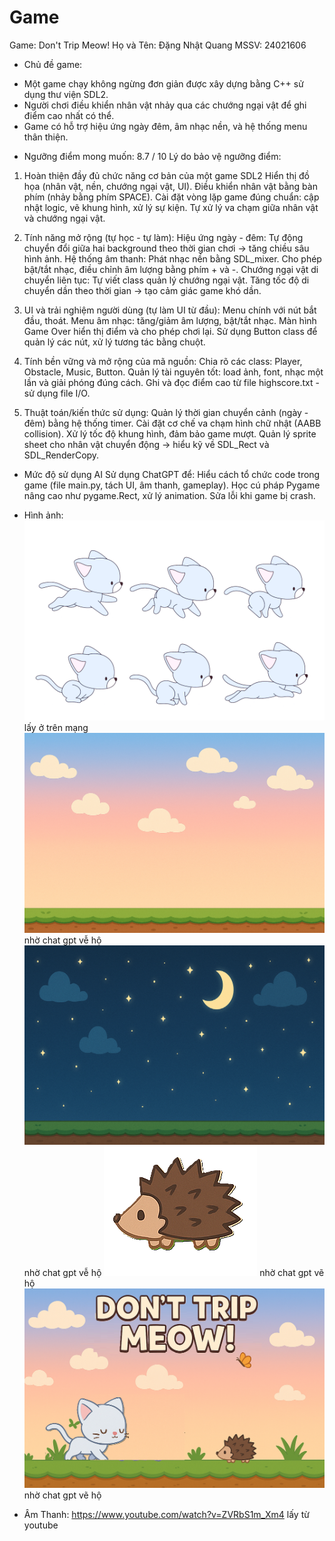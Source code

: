 # Game 
Game: Don't Trip Meow!
Họ và Tên: Đặng Nhật Quang
MSSV: 24021606

* Chủ đề game: 
+ Một game chạy không ngừng đơn giản được xây dựng bằng C++ sử dụng thư viện SDL2. 
+ Người chơi điều khiển nhân vật nhảy qua các chướng ngại vật để ghi điểm cao nhất có thể. 
+ Game có hỗ trợ hiệu ứng ngày đêm, âm nhạc nền, và hệ thống menu thân thiện.

* Ngưỡng điểm mong muốn: 8.7 / 10
Lý do bảo vệ ngưỡng điểm:

1. Hoàn thiện đầy đủ chức năng cơ bản của một game SDL2
Hiển thị đồ họa (nhân vật, nền, chướng ngại vật, UI).
Điều khiển nhân vật bằng bàn phím (nhảy bằng phím SPACE).
Cài đặt vòng lặp game đúng chuẩn: cập nhật logic, vẽ khung hình, xử lý sự kiện.
Tự xử lý va chạm giữa nhân vật và chướng ngại vật.

2. Tính năng mở rộng (tự học - tự làm):
Hiệu ứng ngày - đêm: Tự động chuyển đổi giữa hai background theo thời gian chơi → tăng chiều sâu hình ảnh.
Hệ thống âm thanh:
Phát nhạc nền bằng SDL_mixer.
Cho phép bật/tắt nhạc, điều chỉnh âm lượng bằng phím + và -.
Chướng ngại vật di chuyển liên tục:
Tự viết class quản lý chướng ngại vật.
Tăng tốc độ di chuyển dần theo thời gian → tạo cảm giác game khó dần.

3. UI và trải nghiệm người dùng (tự làm UI từ đầu):
Menu chính với nút bắt đầu, thoát.
Menu âm nhạc: tăng/giảm âm lượng, bật/tắt nhạc.
Màn hình Game Over hiển thị điểm và cho phép chơi lại.
Sử dụng Button class để quản lý các nút, xử lý tương tác bằng chuột.

4. Tính bền vững và mở rộng của mã nguồn:
Chia rõ các class: Player, Obstacle, Music, Button.
Quản lý tài nguyên tốt: load ảnh, font, nhạc một lần và giải phóng đúng cách.
Ghi và đọc điểm cao từ file highscore.txt - sử dụng file I/O.

5. Thuật toán/kiến thức sử dụng:
Quản lý thời gian chuyển cảnh (ngày - đêm) bằng hệ thống timer.
Cài đặt cơ chế va chạm hình chữ nhật (AABB collision).
Xử lý tốc độ khung hình, đảm bảo game mượt.
Quản lý sprite sheet cho nhân vật chuyển động → hiểu kỹ về SDL_Rect và SDL_RenderCopy.

* Mức độ sử dụng AI
Sử dụng ChatGPT để:
    Hiểu cách tổ chức code trong game (file main.py, tách UI, âm thanh, gameplay).
    Học cú pháp Pygame nâng cao như pygame.Rect, xử lý animation.
    Sửa lỗi khi game bị crash.
* Hình ảnh: 
![Hoạt ảnh con mèo](player_spritesheet-2.png) lấy ở trên mạng
![Nền buổi sáng ](background-1.png) nhờ chat gpt vễ hộ
![Nền buổi tối](background2-1.png) nhờ chat gpt vễ hộ
![Chướng ngại vật con nhím](obstacle-1.png) nhờ chat gpt vẽ hộ
![Nền menu](<main menu-1.png>) nhờ chat gpt vẽ hộ

* Âm Thanh:
https://www.youtube.com/watch?v=ZVRbS1m_Xm4 lấy từ youtube